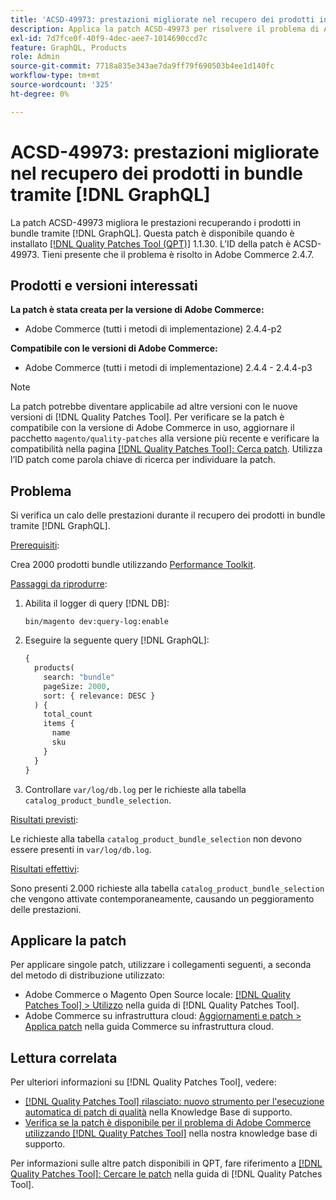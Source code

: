 ```yaml
---
title: 'ACSD-49973: prestazioni migliorate nel recupero dei prodotti in bundle tramite [!DNL GraphQL]'
description: Applica la patch ACSD-49973 per risolvere il problema di Adobe Commerce in cui si verifica il deterioramento delle prestazioni durante il recupero dei prodotti in bundle tramite [!DNL GraphQL].
exl-id: 7d7fce0f-40f9-4dec-aee7-1014690ccd7c
feature: GraphQL, Products
role: Admin
source-git-commit: 7718a835e343ae7da9ff79f690503b4ee1d140fc
workflow-type: tm+mt
source-wordcount: '325'
ht-degree: 0%

---
```


# ACSD-49973: prestazioni migliorate nel recupero dei prodotti in bundle tramite [!DNL GraphQL]

La patch ACSD-49973 migliora le prestazioni recuperando i prodotti in bundle tramite [!DNL GraphQL]. Questa patch è disponibile quando è installato [[!DNL Quality Patches Tool (QPT)]](/help/announcements/adobe-commerce-announcements/magento-quality-patches-released-new-tool-to-self-serve-quality-patches.md) 1.1.30. L’ID della patch è ACSD-49973. Tieni presente che il problema è risolto in Adobe Commerce 2.4.7.

## Prodotti e versioni interessati

**La patch è stata creata per la versione di Adobe Commerce:**

* Adobe Commerce (tutti i metodi di implementazione) 2.4.4-p2

**Compatibile con le versioni di Adobe Commerce:**

* Adobe Commerce (tutti i metodi di implementazione) 2.4.4 - 2.4.4-p3

>[!NOTE]
>
>La patch potrebbe diventare applicabile ad altre versioni con le nuove versioni di [!DNL Quality Patches Tool]. Per verificare se la patch è compatibile con la versione di Adobe Commerce in uso, aggiornare il pacchetto `magento/quality-patches` alla versione più recente e verificare la compatibilità nella pagina [[!DNL Quality Patches Tool]: Cerca patch](https://experienceleague.adobe.com/tools/commerce-quality-patches/index.html?lang=it). Utilizza l’ID patch come parola chiave di ricerca per individuare la patch.

## Problema

Si verifica un calo delle prestazioni durante il recupero dei prodotti in bundle tramite [!DNL GraphQL].

<u>Prerequisiti</u>:

Crea 2000 prodotti bundle utilizzando [Performance Toolkit](https://experienceleague.adobe.com/docs/commerce-operations/configuration-guide/cli/generate-data.html?lang=it).

<u>Passaggi da riprodurre</u>:

1. Abilita il logger di query [!DNL DB]:

   ```
   bin/magento dev:query-log:enable
   ```

1. Eseguire la seguente query [!DNL GraphQL]:

   ```GraphQL
   {
     products(
       search: "bundle"
       pageSize: 2000,
       sort: { relevance: DESC }
     ) {
       total_count
       items {
         name
         sku
       }
     }
   }
   ```

1. Controllare `var/log/db.log` per le richieste alla tabella `catalog_product_bundle_selection`.

<u>Risultati previsti</u>:

Le richieste alla tabella `catalog_product_bundle_selection` non devono essere presenti in `var/log/db.log`.

<u>Risultati effettivi</u>:

Sono presenti 2.000 richieste alla tabella `catalog_product_bundle_selection` che vengono attivate contemporaneamente, causando un peggioramento delle prestazioni.

## Applicare la patch

Per applicare singole patch, utilizzare i collegamenti seguenti, a seconda del metodo di distribuzione utilizzato:

* Adobe Commerce o Magento Open Source locale: [[!DNL Quality Patches Tool] > Utilizzo](https://experienceleague.adobe.com/docs/commerce-operations/tools/quality-patches-tool/usage.html?lang=it) nella guida di [!DNL Quality Patches Tool].
* Adobe Commerce su infrastruttura cloud: [Aggiornamenti e patch > Applica patch](https://experienceleague.adobe.com/docs/commerce-cloud-service/user-guide/develop/upgrade/apply-patches.html?lang=it) nella guida Commerce su infrastruttura cloud.

## Lettura correlata

Per ulteriori informazioni su [!DNL Quality Patches Tool], vedere:

* [[!DNL Quality Patches Tool] rilasciato: nuovo strumento per l&#39;esecuzione automatica di patch di qualità](/help/announcements/adobe-commerce-announcements/magento-quality-patches-released-new-tool-to-self-serve-quality-patches.md) nella Knowledge Base di supporto.
* [Verifica se la patch è disponibile per il problema di Adobe Commerce utilizzando  [!DNL Quality Patches Tool]](/help/support-tools/patches-available-in-qpt-tool/check-patch-for-magento-issue-with-magento-quality-patches.md) nella nostra knowledge base di supporto.

Per informazioni sulle altre patch disponibili in QPT, fare riferimento a [[!DNL Quality Patches Tool]: Cercare le patch](https://experienceleague.adobe.com/tools/commerce-quality-patches/index.html?lang=it) nella guida di [!DNL Quality Patches Tool].
